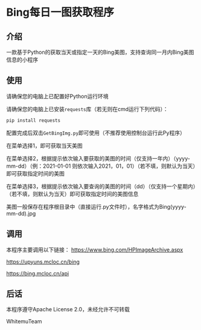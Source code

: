 # Bing每日一图获取程序

## 介绍

一款基于Python的获取当天或指定一天的Bing美图，支持查询同一月内Bing美图信息的小程序

## 使用

请确保您的电脑上已配置好Python运行环境

请确保您的电脑上已安装`requests`库（若无则在cmd运行下列代码）：

```powershell
pip install requests
```

配置完成后双击`GetBingImg.py`即可使用（不推荐使用控制台运行此Py程序）

在菜单选择1，即可获取当天美图

在菜单选择2，根据提示依次输入要获取的美图的时间（仅支持一年内）（yyyy-mm-dd）（例：2021-01-01 则依次输入2021，01，01）（若不填，则默认为当天）即可获取指定时间的美图

在菜单选择3，根据提示依次输入要查询的美图的时间（dd）（仅支持一个星期内）（若不填，则默认为当天）即可获取指定时间的美图信息

美图一般保存在程序根目录中（直接运行.py文件时），名字格式为Bing(yyyy-mm-dd).jpg

## 调用

本程序主要调用以下链接：
https://www.bing.com/HPImageArchive.aspx

https://upyuns.mcloc.cn/bing

https://bing.mcloc.cn/api

## 后话

本程序遵守Apache License 2.0，未经允许不可转载

WhitemuTeam